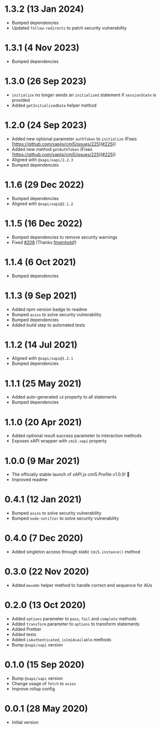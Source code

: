 # 1.3.2 (13 Jan 2024)

- Bumped dependencies
- Updated `follow-redirects` to patch security vulnerability

# 1.3.1 (4 Nov 2023)

- Bumped dependencies

# 1.3.0 (26 Sep 2023)

- `initialize` no longer sends an `initialized` statement if `sessionState` is provided
- Added `getInitializedDate` helper method

# 1.2.0 (24 Sep 2023)

- Added new optional parameter `authToken` to `initialize` (Fixes [https://github.com/xapijs/cmi5/issues/225](#225))
- Added new method `getAuthToken` (Fixes [https://github.com/xapijs/cmi5/issues/225](#225))
- Aligned with `@xapi/xapi/2.2.3`
- Bumped dependencies

# 1.1.6 (29 Dec 2022)

- Bumped dependencies
- Aligned with `@xapi/xapi@2.1.2`

# 1.1.5 (16 Dec 2022)

- Bumped dependencies to remove security warnings
- Fixed [#208](https://github.com/xapijs/cmi5/issues/208) (Thanks [fmeinhold](https://github.com/fmeinhold)!)

# 1.1.4 (6 Oct 2021)

- Bumped dependencies

# 1.1.3 (9 Sep 2021)

- Added npm version badge to readme
- Bumped `axios` to solve security vulnerability
- Bumped dependencies
- Added build step to automated tests

# 1.1.2 (14 Jul 2021)

- Aligned with `@xapi/xapi@1.2.1`
- Bumped dependencies

# 1.1.1 (25 May 2021)

- Added auto-generated `id` property to all statements
- Bumped dependencies

# 1.1.0 (20 Apr 2021)

- Added optional result success parameter to interaction methods
- Exposes xAPI wrapper with `cmi5.xapi` property

# 1.0.0 (9 Mar 2021)

- The officially stable launch of xAPI.js cmi5 Profile v1.0.0! 🎉
- Improved readme

# 0.4.1 (12 Jan 2021)

- Bumped `axios` to solve security vulnerability
- Bumped `node-notifier` to solve security vulnerability

# 0.4.0 (7 Dec 2020)

- Added singleton access through static `Cmi5.instance()` method

# 0.3.0 (22 Nov 2020)

- Added `moveOn` helper method to handle correct end sequence for AUs

# 0.2.0 (13 Oct 2020)

- Added `options` parameter to `pass`, `fail` and `complete` methods
- Added `transform` parameter to `options` to transform statements
- Added Prettier
- Added tests
- Added `isAuthenticated`, `isCmiAvailable` methods
- Bump `@xapi/xapi` version

# 0.1.0 (15 Sep 2020)

- Bump `@xapi/xapi` version
- Change usage of `fetch` to `axios`
- Improve rollup config

# 0.0.1 (28 May 2020)

- Initial version
